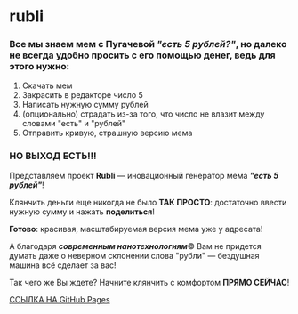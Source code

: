 # rubli

### Все мы знаем мем с Пугачевой **_"есть 5 рублей?"_**, но далеко не всегда удобно просить с его помощью денег, ведь для этого нужно:

1. Скачать мем
2. Закрасить в редакторе число 5
3. Написать нужную сумму рублей
4. (опционально) страдать из-за того, что число не влазит между словами "есть" и "рублей"
5. Отправить кривую, страшную версию мема

### НО ВЫХОД ЕСТЬ!!!

Представляем проект **Rubli** — иновационный генератор мема **_"есть 5 рублей"_**!

Клянчить деньги еще никогда не было **ТАК ПРОСТО**: достаточно ввести нужную сумму и нажать **поделиться**!

**Готово**: красивая, масштабируемая версия мема уже у адресата!

А благодаря **_современным нанотехнологиям_**© Вам не придется думать даже о неверном склонении слова "рубли" — бездушная машина всё сделает за вас!

Так чего же Вы ждете? Начните клянчить с комфортом **ПРЯМО СЕЙЧАС**!

[ССЫЛКА НА GitHub Pages](https://cinium.github.io/rubli/)
